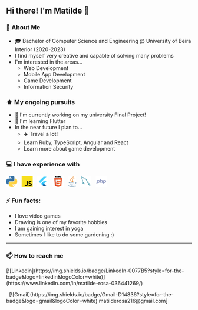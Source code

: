 ## Hi there! I'm Matilde 👋

### 📖 About Me
* 🎓 Bachelor of Computer Science and Engineering @ University of Beira Interior (2020-2023)
* I find myself very creative and capable of solving many problems
* I'm interested in the areas...
  - Web Development
  - Mobile App Development
  - Game Development
  - Information Security

### ⬆ My ongoing pursuits
* 🔭 I'm currently working on my university Final Project!
* 🌱 I'm learning Flutter
* In the near future I plan to...
  - ✈️ Travel a lot!
  - Learn Ruby, TypeScript, Angular and React
  - Learn more about game development

### 💻 I have experience with
<p float="left">
<img src= "python.svg" widht="30" height="30">
&nbsp;
<img src= "javascript.svg" widht="30" height="30">
&nbsp;
<img src= "flutter.svg" widht="30" height="30">
&nbsp;
<img src= "html.svg" widht="30" height="30">
&nbsp;
<img src= "java.svg" widht="30" height="30">
&nbsp;
<img src= "mysql.svg" widht="30" height="30">
&nbsp;
<img src= "php.svg" widht="30" height="30">
</p>

### ⚡ Fun facts:
* I love video games
* Drawing is one of my favorite hobbies
* I am gaining interest in yoga
* Sometimes I like to do some gardening :)

------------------------------------------------------------------------------------------------------------------------------------------------------------------
### 📫 How to reach me
<p>[![Linkedin](https://img.shields.io/badge/LinkedIn-0077B5?style=for-the-badge&logo=linkedin&logoColor=white)](https://www.linkedin.com/in/matilde-rosa-036441269/)</p>
&nbsp;
[![Gmail](https://img.shields.io/badge/Gmail-D14836?style=for-the-badge&logo=gmail&logoColor=white) matilderosa216@gmail.com]
<!--
**khajiits/khajiits** is a ✨ _special_ ✨ repository because its `README.md` (this file) appears on your GitHub profile.

Here are some ideas to get you started:

- 🔭 I’m currently working on ...
- 🌱 I’m currently learning ...
- 👯 I’m looking to collaborate on ...
- 🤔 I’m looking for help with ...
- 💬 Ask me about ...
- 📫 How to reach me: ...
- 😄 Pronouns: ...
- ⚡ Fun fact: ...
-->
